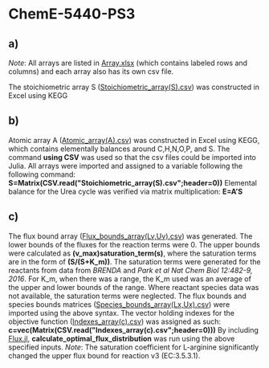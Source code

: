 # ChemE-5440-PS3

## a) 
*Note*: All arrays are listed in [Array.xlsx](https://github.com/lenareeb/ChemE-5440-PS3/blob/master/PS3/Arrays.xlsx) (which contains labeled rows and columns) and each array also has its own csv file.

The stoichiometric array S ([Stoichiometric_array(S).csv](https://github.com/lenareeb/ChemE-5440-PS3/blob/master/PS3/Stoichiometric_array(S).csv)) was constructed in Excel using KEGG

## b) 
Atomic array A ([Atomic_array(A).csv](https://github.com/lenareeb/ChemE-5440-PS3/blob/master/PS3/Atomic_array(A).csv)) was constructed in Excel using KEGG, which contains elementally balances around C,H,N,O,P, and S.
The command **using CSV** was used so that the csv files could be imported into Julia.
All arrays were imported and assigned to a variable following the following command:
**S=Matrix(CSV.read("Stoichiometric_array(S).csv";header=0))**
Elemental balance for the Urea cycle was verified via matrix multiplication: **E=A’S**

## c)
The flux bound array ([Flux_bounds_array(Lv,Uv).csv](https://github.com/lenareeb/ChemE-5440-PS3/blob/master/PS3/Flux_bounds_array(Lv%2CUv).csv)) was generated. The lower bounds of the fluxes for the reaction terms were 0. The upper bounds were calculated as **(v_max)saturation_term(s)**, where the saturation terms are in the form of **(S/(S+K_m))**. The saturation terms were generated for the reactants from data from *BRENDA* and *Park et al Nat Chem Biol 12:482-9, 2016*. For K_m, when there was a range, the K_m used was an average of the upper and lower bounds of the range. Where reactant species data was not available, the saturation terms were neglected.
The flux bounds and species bounds matrices ([Species_bounds_array(Lx,Ux).csv](https://github.com/lenareeb/ChemE-5440-PS3/blob/master/PS3/Species_bounds_array(Lx%2CUx).csv)) were imported using the above syntax. The vector holding indexes for the objective function ([Indexes_array(c).csv](https://github.com/lenareeb/ChemE-5440-PS3/blob/master/PS3/Indexes_array(c).csv)) was assigned as such: **c=vec(Matrix(CSV.read("Indexes_array(c).csv";header=0)))**
By including [Flux.jl](https://github.com/lenareeb/ChemE-5440-PS3/blob/master/PS3/Kegg-master/src/Include.jl), **calculate_optimal_flux_distribution** was run using the above specified inputs. 
*Note*: The saturation coefficient for L-arginine significantly changed the upper flux bound for reaction v3 (EC:3.5.3.1).
